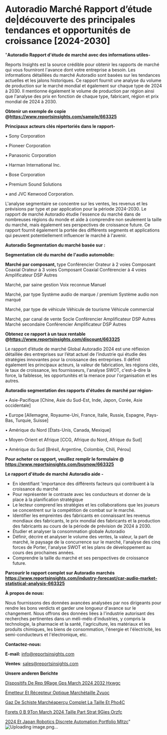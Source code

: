 # Autoradio Marché Rapport d’étude de|découverte des principales tendances et opportunités de croissance [2024-2030]

"<strong>Autoradio Rapport d'étude de marché avec des informations utiles-</strong>

Reports Insights est la source crédible pour obtenir les rapports de marché qui vous fourniront l'avance dont votre entreprise a besoin. Les informations détaillées du marché Autoradio sont basées sur les tendances actuelles et les jalons historiques. Ce rapport fournit une analyse du volume de production sur le marché mondial et également sur chaque type de 2024 à 2030. Il mentionne également le volume de production par région ainsi que l'analyse des prix en fonction de chaque type, fabricant, région et prix mondial de 2024 à 2030.

<strong><b>Obtenir un exemple de copie @</b></strong><a href=https://www.reportsinsights.com/sample/663325><strong><b>https://www.reportsinsights.com/sample/663325</b></strong></a>

<b>Principaux acteurs clés répertoriés dans le rapport-</b>

<b> </b>• Sony Corporation

• Pioneer Corporation

• Panasonic Corporation

• Harman International Inc.

• Bose Corporation

• Premium Sound Solutions

• and JVC Kenwood Corporation.

L'analyse segmentaire se concentre sur les ventes, les revenus et les prévisions par type et par application pour la période 2024-2030. Le rapport de marché Autoradio étudie l'essence du marché dans de nombreuses régions du monde et aide à comprendre non seulement la taille du marché, mais également ses perspectives de croissance future. Ce rapport fournit également la portée des différents segments et applications qui peuvent potentiellement influencer le marché à l'avenir.

<strong>Autoradio Segmentation du marché basée sur :</strong>

<strong> Segmentation clé du marché de l'audio automobile: </strong>

<strong> Marché par composant, </strong> type
Conférencier
Orateur à 2 voies
Composant
Coaxial
Orateur à 3 voies
Composant
Coaxial
Conférencier à 4 voies
Amplificateur
DSP
Autres

Marché, par saine gestion
Voix reconnue
Manuel

Marché, par type
Système audio de marque / premium
Système audio non marqué

Marché, par type de véhicule
Véhicule de tourisme
Véhicule commercial

Marché, par canal de vente
Socle
Conférencier
Amplificateur
DSP
Autres
Marché secondaire
Conférencier
Amplificateur
DSP
Autres

<strong><b>Obtenez ce rapport à un taux rentable @</b></strong><a href=https://www.reportsinsights.com/discount/663325><strong><b>https://www.reportsinsights.com/discount/663325</b></strong></a>

Le rapport d’étude de marché Global Autoradio 2024 est une réflexion détaillée des entreprises sur l’état actuel de l’industrie qui étudie des stratégies innovantes pour la croissance des entreprises. Il définit également les principaux acteurs, la valeur de fabrication, les régions clés, le taux de croissance, les fournisseurs, l'analyse SWOT, c'est-à-dire la force, la faiblesse, les opportunités et la menace pour l'organisation et les autres.

<strong>Autoradio segmentation des rapports d'études de marché par région-</strong>

• Asie-Pacifique [Chine, Asie du Sud-Est, Inde, Japon, Corée, Asie occidentale]

• Europe [Allemagne, Royaume-Uni, France, Italie, Russie, Espagne, Pays-Bas, Turquie, Suisse]

• Amérique du Nord [États-Unis, Canada, Mexique]

• Moyen-Orient et Afrique [CCG, Afrique du Nord, Afrique du Sud]

• Amérique du Sud [Brésil, Argentine, Colombie, Chili, Pérou]

<strong>Pour acheter ce rapport, veuillez remplir le formulaire @   <a href=https://www.reportsinsights.com/buynow/663325>https://www.reportsinsights.com/buynow/663325</a></strong>

<strong>Le rapport d'étude de marché Autoradio aide -</strong>
<ul>
  <li>En identifiant 'importance des différents facteurs qui contribuent à la croissance du marché</li>
  <li>Pour représenter le contraste avec les conducteurs et donner de la place à la planification stratégique</li>
  <li>Le lecteur comprend les stratégies et les collaborations que les joueurs se concentrent sur la compétition de combat sur le marché.</li>
  <li>Identifier les empreintes des fabricants en connaissant les revenus mondiaux des fabricants, le prix mondial des fabricants et la production des fabricants au cours de la période de prévision de 2024 à 2030.</li>
  <li>Étudier et analyser la consommation globale Autoradio</li>
  <li>Définir, décrire et analyser le volume des ventes, la valeur, la part de marché, le paysage de la concurrence sur le marché, l'analyse des cinq forces de Porter, l'analyse SWOT et les plans de développement au cours des prochaines années.</li>
  <li>Comprendre la taille du marché et ses perspectives de croissance future.</li>
</ul>

<strong>Parcourir le rapport complet sur Autoradio marchés <a href=https://www.reportsinsights.com/industry-forecast/car-audio-market-statistical-analysis-663325>https://www.reportsinsights.com/industry-forecast/car-audio-market-statistical-analysis-663325</a></strong>

<strong>À propos de nous:</strong>

Nous fournissons des données avancées analysées par nos dirigeants pour rendre les bons verdicts et garder une longueur d'avance sur le changement. Nous offrons des données liées à l'industrie autorisant des recherches pertinentes dans un méli-mélo d'industries, y compris la technologie, la pharmacie et la santé, l'agriculture, les matériaux et les produits chimiques, les biens de consommation, l'énergie et l'électricité, les semi-conducteurs et l'électronique, etc.

<strong>Contactez-nous:</strong>

<strong>E-mail:</strong> <a href=mailto:info@reportsinsights.com>info@reportsinsights.com</a>

<strong>Ventes</strong>: <a href=mailto:sales@reportsinsights.com>sales@reportsinsights.com</a>

<strong>Unsere anderen Berichte</strong>

<a href=https://www.linkedin.com/pulse/dispositifs-de-rep%C3%A9rage-gps-march%C3%A9-2024-2032-hxwgc/>Dispositifs De Rep 9Rage Gps March 2024 2032 Hxwgc</a>

<a href=https://www.linkedin.com/pulse/émetteur-et-récepteur-optique-marchétaille-zvuoc/>Émetteur Et Récepteur Optique Marchétaille Zvuoc</a>

<a href=https://www.linkedin.com/pulse/gaz-de-schiste-marchéaperçu-complet-la-taille-et-pho4c/>Gaz De Schiste Marchéaperçu Complet La Taille Et Pho4C</a>

<a href=https://www.linkedin.com/pulse/forets-%C3%A0-b%C3%A9ton-march%C3%A9-2024-taille-part-strat%C3%A9gies-orzfc/>Forets  0 B 9Ton March 2024 Taille Part Strat 9Gies Orzfc</a>

<a href=https://www.linkedin.com/pulse/2024-et-japan-robotics-discrete-automation-portfolio-mltzc/>2024 Et Japan Robotics Discrete Automation Portfolio Mltzc</a>"
![Uploading image.png…]()
